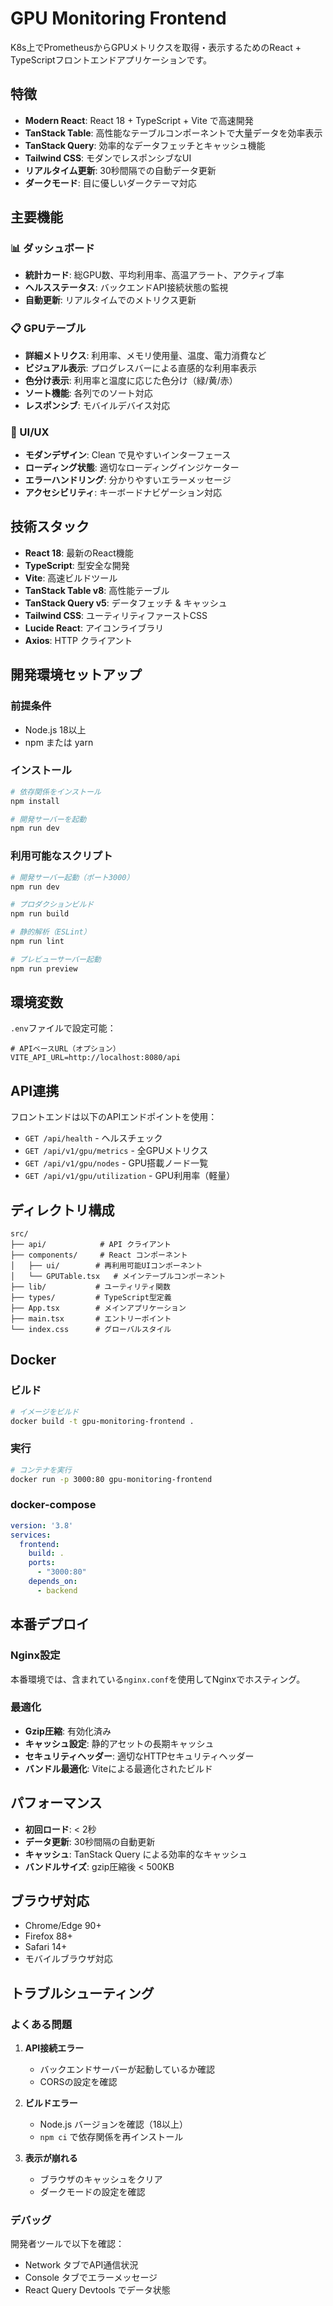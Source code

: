 # GPU Monitoring Frontend

K8s上でPrometheusからGPUメトリクスを取得・表示するためのReact + TypeScriptフロントエンドアプリケーションです。

## 特徴

- **Modern React**: React 18 + TypeScript + Vite で高速開発
- **TanStack Table**: 高性能なテーブルコンポーネントで大量データを効率表示
- **TanStack Query**: 効率的なデータフェッチとキャッシュ機能
- **Tailwind CSS**: モダンでレスポンシブなUI
- **リアルタイム更新**: 30秒間隔での自動データ更新
- **ダークモード**: 目に優しいダークテーマ対応

## 主要機能

### 📊 ダッシュボード
- **統計カード**: 総GPU数、平均利用率、高温アラート、アクティブ率
- **ヘルスステータス**: バックエンドAPI接続状態の監視
- **自動更新**: リアルタイムでのメトリクス更新

### 📋 GPUテーブル
- **詳細メトリクス**: 利用率、メモリ使用量、温度、電力消費など
- **ビジュアル表示**: プログレスバーによる直感的な利用率表示
- **色分け表示**: 利用率と温度に応じた色分け（緑/黄/赤）
- **ソート機能**: 各列でのソート対応
- **レスポンシブ**: モバイルデバイス対応

### 🎨 UI/UX
- **モダンデザイン**: Clean で見やすいインターフェース
- **ローディング状態**: 適切なローディングインジケーター
- **エラーハンドリング**: 分かりやすいエラーメッセージ
- **アクセシビリティ**: キーボードナビゲーション対応

## 技術スタック

- **React 18**: 最新のReact機能
- **TypeScript**: 型安全な開発
- **Vite**: 高速ビルドツール
- **TanStack Table v8**: 高性能テーブル
- **TanStack Query v5**: データフェッチ & キャッシュ
- **Tailwind CSS**: ユーティリティファーストCSS
- **Lucide React**: アイコンライブラリ
- **Axios**: HTTP クライアント

## 開発環境セットアップ

### 前提条件
- Node.js 18以上
- npm または yarn

### インストール
```bash
# 依存関係をインストール
npm install

# 開発サーバーを起動
npm run dev
```

### 利用可能なスクリプト
```bash
# 開発サーバー起動（ポート3000）
npm run dev

# プロダクションビルド
npm run build

# 静的解析（ESLint）
npm run lint

# プレビューサーバー起動
npm run preview
```

## 環境変数

`.env`ファイルで設定可能：

```env
# APIベースURL（オプション）
VITE_API_URL=http://localhost:8080/api
```

## API連携

フロントエンドは以下のAPIエンドポイントを使用：

- `GET /api/health` - ヘルスチェック
- `GET /api/v1/gpu/metrics` - 全GPUメトリクス
- `GET /api/v1/gpu/nodes` - GPU搭載ノード一覧
- `GET /api/v1/gpu/utilization` - GPU利用率（軽量）

## ディレクトリ構成

```
src/
├── api/            # API クライアント
├── components/     # React コンポーネント
│   ├── ui/        # 再利用可能UIコンポーネント
│   └── GPUTable.tsx   # メインテーブルコンポーネント
├── lib/           # ユーティリティ関数
├── types/         # TypeScript型定義
├── App.tsx        # メインアプリケーション
├── main.tsx       # エントリーポイント
└── index.css      # グローバルスタイル
```

## Docker

### ビルド
```bash
# イメージをビルド
docker build -t gpu-monitoring-frontend .
```

### 実行
```bash
# コンテナを実行
docker run -p 3000:80 gpu-monitoring-frontend
```

### docker-compose
```yaml
version: '3.8'
services:
  frontend:
    build: .
    ports:
      - "3000:80"
    depends_on:
      - backend
```

## 本番デプロイ

### Nginx設定
本番環境では、含まれている`nginx.conf`を使用してNginxでホスティング。

### 最適化
- **Gzip圧縮**: 有効化済み
- **キャッシュ設定**: 静的アセットの長期キャッシュ
- **セキュリティヘッダー**: 適切なHTTPセキュリティヘッダー
- **バンドル最適化**: Viteによる最適化されたビルド

## パフォーマンス

- **初回ロード**: < 2秒
- **データ更新**: 30秒間隔の自動更新
- **キャッシュ**: TanStack Query による効率的なキャッシュ
- **バンドルサイズ**: gzip圧縮後 < 500KB

## ブラウザ対応

- Chrome/Edge 90+
- Firefox 88+
- Safari 14+
- モバイルブラウザ対応

## トラブルシューティング

### よくある問題

1. **API接続エラー**
   - バックエンドサーバーが起動しているか確認
   - CORSの設定を確認

2. **ビルドエラー**
   - Node.js バージョンを確認（18以上）
   - `npm ci` で依存関係を再インストール

3. **表示が崩れる**
   - ブラウザのキャッシュをクリア
   - ダークモードの設定を確認

### デバッグ

開発者ツールで以下を確認：
- Network タブでAPI通信状況
- Console タブでエラーメッセージ
- React Query Devtools でデータ状態 